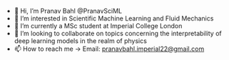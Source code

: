 - 👋 Hi, I’m Pranav Bahl @PranavSciML
- 👀 I’m interested in Scientific Machine Learning and Fluid Mechanics
- 🌱 I’m currently a MSc student at Imperial College London
- 💞️ I’m looking to collaborate on topics concerning the interpretability of deep learning models in the realm of physics  
- 📫 How to reach me -> Email: pranavbahl.imperial22@gmail.com 

<!---
PranavSciML/PranavSciML is a ✨ special ✨ repository because its `README.md` (this file) appears on your GitHub profile.
You can click the Preview link to take a look at your changes.
--->
